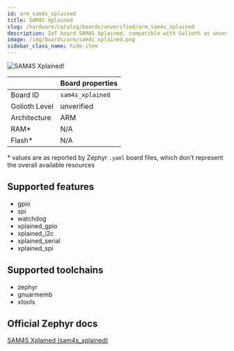 ```yaml
---
id: arm_sam4s_xplained
title: SAM4S Xplained
slug: /hardware/catalog/boards/unverified/arm_sam4s_xplained
description: IoT board SAM4S Xplained, compatible with Golioth at unverified level.
image: /img/boards/arm/sam4s_xplained.png
sidebar_class_name: hide-item
---
```


[//]: # (This is an auto-generated file, do not edit! Changes to it will be lost upon re-generation)

![SAM4S Xplained!](/img/boards/arm/sam4s_xplained.png "SAM4S Xplained")

|                | Board properties     |
| -------------  | -------------------- |
| Board ID       | `sam4s_xplained` |
| Golioth Level  | unverified       |
| Architecture   | ARM |
| RAM*           | N/A |
| Flash*         | N/A |

\* values are as reported by Zephyr `.yaml` board files, which don't represent the overall available resources



## Supported features

* gpio
* spi
* watchdog
* xplained_gpio
* xplained_i2c
* xplained_serial
* xplained_spi

## Supported toolchains

* zephyr
* gnuarmemb
* xtools

## Official Zephyr docs

[SAM4S Xplained (sam4s_xplained)](https://docs.zephyrproject.org/latest/boards/arm/sam4s_xplained/doc/index.html)
